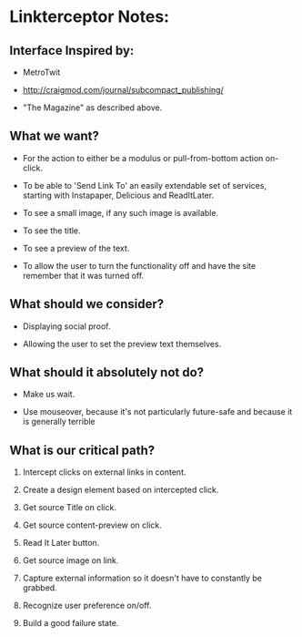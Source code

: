 Linkterceptor Notes:=============Interface Inspired by:-----------------------*	MetroTwit*	http://craigmod.com/journal/subcompact_publishing/*	"The Magazine" as described above. What we want?----------------*	For the action to either be a modulus  or pull-from-bottom action on-click.*	To be able to 'Send Link To' an easily extendable set of services, starting with Instapaper, Delicious and ReadItLater. *	To see a small image, if any such image is available. *	To see the title. *	To see a preview of the text.*	To allow the user to turn the functionality off and have the site remember that it was turned off. What should we consider?-----------------------------*	Displaying social proof.*	Allowing the user to set the preview text themselves. What should it absolutely not do?--------------------------------------*	Make us wait.*	Use mouseover, because it's not particularly future-safe and because it is generally terribleWhat is our critical path?----------------------------1.	Intercept clicks on external links in content. 2.	Create a design element based on intercepted click.3.	Get source Title on click.4.	Get source content-preview on click.5.	Read It Later button.6.	Get source image on link.7.	Capture external information so it doesn't have to constantly be grabbed.8.	Recognize user preference on/off.9.	Build a good failure state. 
